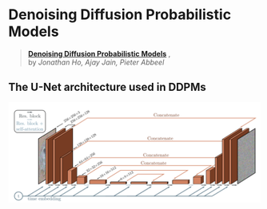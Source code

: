 # Denoising Diffusion Probabilistic Models
> [**Denoising Diffusion Probabilistic Models**](https://arxiv.org/abs/2006.11239) , <br> by *Jonathan Ho, Ajay Jain, Pieter Abbeel*

## The U-Net architecture used in DDPMs
![image](denoising-diffusion-probabilistic-models_UNet_model_architecture-1536x613.png)
